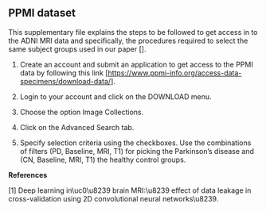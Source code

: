 ## PPMI dataset

This supplementary file explains the steps to be followed to get access in to the ADNI MRI data and specifically, the procedures required to select the same subject groups used in our paper [].


1. Create an account and submit an application to get access to the PPMI data by following this link [https://www.ppmi-info.org/access-data-specimens/download-data/].

2. Login to your account and click on the DOWNLOAD menu.

3. Choose the option Image Collections.

4. Click on the Advanced Search tab.

5. Specify selection criteria using the checkboxes. Use the combinations of filters (PD, Baseline, MRI, T1) for picking the Parkinson’s disease and (CN, Baseline, MRI, T1) the healthy control groups.



**References**

[1] Deep learning in\uc0\u8239 brain MRI:\u8239 effect of data leakage in cross-validation using 2D convolutional neural networks\u8239.
